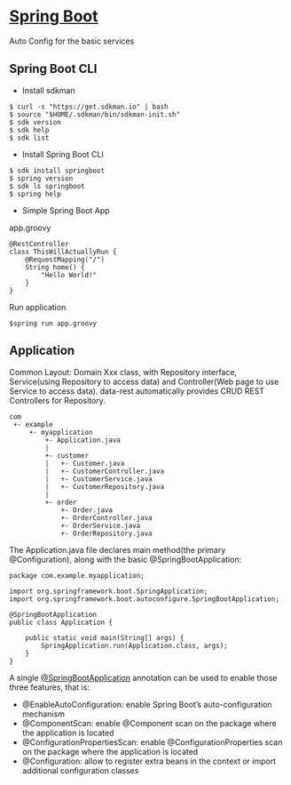 # [Spring Boot](https://spring.io/projects/spring-boot)
Auto Config for the basic services

## Spring Boot CLI
- Install sdkman
```
$ curl -s "https://get.sdkman.io" | bash
$ source "$HOME/.sdkman/bin/sdkman-init.sh"
$ sdk version
$ sdk help
$ sdk list
```
- Install Spring Boot CLI
```
$ sdk install springboot
$ spring version
$ sdk ls springboot
$ spring help
```
- Simple Spring Boot App

app.groovy
```
@RestController
class ThisWillActuallyRun {    
    @RequestMapping("/")    
    String home() {       
        "Hello World!"    
    }
}
```
Run application
```
$spring run app.groovy
```

## Application

Common Layout: Domain Xxx class, with Repository interface, Service(using Repository to access data) and Controller(Web page to use Service to access data). data-rest automatically provides CRUD REST Controllers for Repository. 
```
com
 +- example
     +- myapplication
         +- Application.java
         |
         +- customer
         |   +- Customer.java
         |   +- CustomerController.java
         |   +- CustomerService.java
         |   +- CustomerRepository.java
         |
         +- order
             +- Order.java
             +- OrderController.java
             +- OrderService.java
             +- OrderRepository.java
```
The Application.java file declares main method(the primary @Configuration), along with the basic @SpringBootApplication:
```
package com.example.myapplication;

import org.springframework.boot.SpringApplication;
import org.springframework.boot.autoconfigure.SpringBootApplication;

@SpringBootApplication
public class Application {

    public static void main(String[] args) {
        SpringApplication.run(Application.class, args);
    }
}
```
A single [@SpringBootApplication](https://docs.spring.io/spring-boot/docs/current/api/org/springframework/boot/autoconfigure/SpringBootApplication.html) annotation can be used to enable those three features, that is:
- @EnableAutoConfiguration: enable Spring Boot’s auto-configuration mechanism
- @ComponentScan: enable @Component scan on the package where the application is located
- @ConfigurationPropertiesScan: enable @ConfigurationProperties scan on the package where the application is located 
- @Configuration: allow to register extra beans in the context or import additional configuration classes



